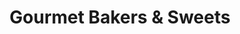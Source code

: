 ---
title: "Gourmet Bakers & Sweets"
url: /lahore/gourmet-bakers-und-sweets-ghalib-road/
shop: Bäckerei
---